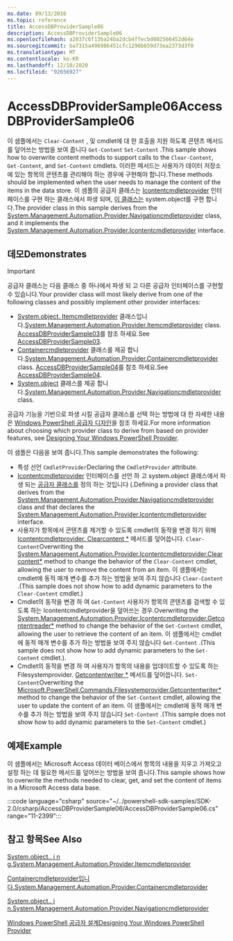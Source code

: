```yaml
---
ms.date: 09/13/2016
ms.topic: reference
title: AccessDBProviderSample06
description: AccessDBProviderSample06
ms.openlocfilehash: a2037c6f13ba24ba2dcb4ffecbd802566452d64e
ms.sourcegitcommit: ba7315a496986451cfc1296b659d73ea2373d3f0
ms.translationtype: MT
ms.contentlocale: ko-KR
ms.lasthandoff: 12/10/2020
ms.locfileid: "92656927"
---
```

# <a name="accessdbprovidersample06"></a><span data-ttu-id="d13ff-103">AccessDBProviderSample06</span><span class="sxs-lookup"><span data-stu-id="d13ff-103">AccessDBProviderSample06</span></span>

<span data-ttu-id="d13ff-104">이 샘플에서는 `Clear-Content` , 및 cmdlet에 대 한 호출을 지원 하도록 콘텐츠 메서드를 덮어쓰는 방법을 보여 줍니다 `Get-Content` `Set-Content` .</span><span class="sxs-lookup"><span data-stu-id="d13ff-104">This sample shows how to overwrite content methods to support calls to the `Clear-Content`, `Get-Content`, and `Set-Content` cmdlets.</span></span> <span data-ttu-id="d13ff-105">이러한 메서드는 사용자가 데이터 저장소에 있는 항목의 콘텐츠를 관리해야 하는 경우에 구현해야 합니다.</span><span class="sxs-lookup"><span data-stu-id="d13ff-105">These methods should be implemented when the user needs to manage the content of the items in the data store.</span></span> <span data-ttu-id="d13ff-106">이 샘플의 공급자 클래스는 [Icontentcmdletprovider](/dotnet/api/System.Management.Automation.Provider.IContentCmdletProvider) 인터페이스를 구현 하는 클래스에서 파생 되며, [이 클래스는](/dotnet/api/System.Management.Automation.Provider.NavigationCmdletProvider) system.object를 구현 합니다.</span><span class="sxs-lookup"><span data-stu-id="d13ff-106">The provider class in this sample derives from the [System.Management.Automation.Provider.Navigationcmdletprovider](/dotnet/api/System.Management.Automation.Provider.NavigationCmdletProvider) class, and it implements the [System.Management.Automation.Provider.Icontentcmdletprovider](/dotnet/api/System.Management.Automation.Provider.IContentCmdletProvider) interface.</span></span>

## <a name="demonstrates"></a><span data-ttu-id="d13ff-107">데모</span><span class="sxs-lookup"><span data-stu-id="d13ff-107">Demonstrates</span></span>

> [!IMPORTANT]
> <span data-ttu-id="d13ff-108">공급자 클래스는 다음 클래스 중 하나에서 파생 되 고 다른 공급자 인터페이스를 구현할 수 있습니다.</span><span class="sxs-lookup"><span data-stu-id="d13ff-108">Your provider class will most likely derive from one of the following classes and possibly implement other provider interfaces:</span></span>
>
> - <span data-ttu-id="d13ff-109">[System.object. Itemcmdletprovider](/dotnet/api/System.Management.Automation.Provider.ItemCmdletProvider) 클래스입니다.</span><span class="sxs-lookup"><span data-stu-id="d13ff-109">[System.Management.Automation.Provider.Itemcmdletprovider](/dotnet/api/System.Management.Automation.Provider.ItemCmdletProvider) class.</span></span> <span data-ttu-id="d13ff-110">[AccessDBProviderSample03](./accessdbprovidersample03.md)를 참조 하세요.</span><span class="sxs-lookup"><span data-stu-id="d13ff-110">See [AccessDBProviderSample03](./accessdbprovidersample03.md).</span></span>
> - <span data-ttu-id="d13ff-111">[Containercmdletprovider](/dotnet/api/System.Management.Automation.Provider.ContainerCmdletProvider) 클래스를 제공 합니다.</span><span class="sxs-lookup"><span data-stu-id="d13ff-111">[System.Management.Automation.Provider.Containercmdletprovider](/dotnet/api/System.Management.Automation.Provider.ContainerCmdletProvider) class.</span></span> <span data-ttu-id="d13ff-112">[AccessDBProviderSample04](./accessdbprovidersample04.md)를 참조 하세요.</span><span class="sxs-lookup"><span data-stu-id="d13ff-112">See [AccessDBProviderSample04](./accessdbprovidersample04.md).</span></span>
> - <span data-ttu-id="d13ff-113">[System.object](/dotnet/api/System.Management.Automation.Provider.NavigationCmdletProvider) 클래스를 제공 합니다.</span><span class="sxs-lookup"><span data-stu-id="d13ff-113">[System.Management.Automation.Provider.Navigationcmdletprovider](/dotnet/api/System.Management.Automation.Provider.NavigationCmdletProvider) class.</span></span>
>
> <span data-ttu-id="d13ff-114">공급자 기능을 기반으로 파생 시킬 공급자 클래스를 선택 하는 방법에 대 한 자세한 내용은 [Windows PowerShell 공급자 디자인](./provider-types.md)을 참조 하세요.</span><span class="sxs-lookup"><span data-stu-id="d13ff-114">For more information about choosing which provider class to derive from based on provider features, see [Designing Your Windows PowerShell Provider](./provider-types.md).</span></span>

<span data-ttu-id="d13ff-115">이 샘플은 다음을 보여 줍니다.</span><span class="sxs-lookup"><span data-stu-id="d13ff-115">This sample demonstrates the following:</span></span>

- <span data-ttu-id="d13ff-116">특성 선언 `CmdletProvider`</span><span class="sxs-lookup"><span data-stu-id="d13ff-116">Declaring the `CmdletProvider` attribute.</span></span>
- <span data-ttu-id="d13ff-117">[Icontentcmdletprovider](/dotnet/api/System.Management.Automation.Provider.IContentCmdletProvider) 인터페이스를 선언 하 고 system.object 클래스에서 파생 되는 [공급자 클래스를](/dotnet/api/System.Management.Automation.Provider.NavigationCmdletProvider) 정의 하는 것입니다 (.</span><span class="sxs-lookup"><span data-stu-id="d13ff-117">Defining a provider class that derives from the [System.Management.Automation.Provider.Navigationcmdletprovider](/dotnet/api/System.Management.Automation.Provider.NavigationCmdletProvider) class and that declares the [System.Management.Automation.Provider.Icontentcmdletprovider](/dotnet/api/System.Management.Automation.Provider.IContentCmdletProvider) interface.</span></span>
- <span data-ttu-id="d13ff-118">사용자가 항목에서 콘텐츠를 제거할 수 있도록 cmdlet의 동작을 변경 하기 위해 [Icontentcmdletprovider. Clearcontent \*](/dotnet/api/System.Management.Automation.Provider.IContentCmdletProvider.ClearContent) 메서드를 덮어씁니다. `Clear-Content`</span><span class="sxs-lookup"><span data-stu-id="d13ff-118">Overwriting the [System.Management.Automation.Provider.Icontentcmdletprovider.Clearcontent\*](/dotnet/api/System.Management.Automation.Provider.IContentCmdletProvider.ClearContent) method to change the behavior of the `Clear-Content` cmdlet, allowing the user to remove the content from an item.</span></span> <span data-ttu-id="d13ff-119">이 샘플에서는 cmdlet에 동적 매개 변수를 추가 하는 방법을 보여 주지 않습니다 `Clear-Content` .</span><span class="sxs-lookup"><span data-stu-id="d13ff-119">(This sample does not show how to add dynamic parameters to the `Clear-Content` cmdlet.)</span></span>
- <span data-ttu-id="d13ff-120">Cmdlet의 [](/dotnet/api/System.Management.Automation.Provider.IContentCmdletProvider.GetContentReader) 동작을 변경 하 여 `Get-Content` 사용자가 항목의 콘텐츠를 검색할 수 있도록 하는 Icontentcmdletprovider을 덮어쓰는 경우.</span><span class="sxs-lookup"><span data-stu-id="d13ff-120">Overwriting the [System.Management.Automation.Provider.Icontentcmdletprovider.Getcontentreader\*](/dotnet/api/System.Management.Automation.Provider.IContentCmdletProvider.GetContentReader) method to change the behavior of the `Get-Content` cmdlet, allowing the user to retrieve the content of an item.</span></span> <span data-ttu-id="d13ff-121">이 샘플에서는 cmdlet에 동적 매개 변수를 추가 하는 방법을 보여 주지 않습니다 `Get-Content` .</span><span class="sxs-lookup"><span data-stu-id="d13ff-121">(This sample does not show how to add dynamic parameters to the `Get-Content` cmdlet.).</span></span>
- <span data-ttu-id="d13ff-122">Cmdlet의 동작을 변경 하 여 사용자가 항목의 내용을 업데이트할 수 있도록 하는 Filesystemprovider. [Getcontentwriter \*](/dotnet/api/Microsoft.PowerShell.Commands.FileSystemProvider.GetContentWriter) 메서드를 덮어씁니다. `Set-Content`</span><span class="sxs-lookup"><span data-stu-id="d13ff-122">Overwriting the [Microsoft.PowerShell.Commands.Filesystemprovider.Getcontentwriter\*](/dotnet/api/Microsoft.PowerShell.Commands.FileSystemProvider.GetContentWriter) method to change the behavior of the `Set-Content` cmdlet, allowing the user to update the content of an item.</span></span> <span data-ttu-id="d13ff-123">이 샘플에서는 cmdlet에 동적 매개 변수를 추가 하는 방법을 보여 주지 않습니다 `Set-Content` .</span><span class="sxs-lookup"><span data-stu-id="d13ff-123">(This sample does not show how to add dynamic parameters to the `Set-Content` cmdlet.)</span></span>

## <a name="example"></a><span data-ttu-id="d13ff-124">예제</span><span class="sxs-lookup"><span data-stu-id="d13ff-124">Example</span></span>

<span data-ttu-id="d13ff-125">이 샘플에서는 Microsoft Access 데이터 베이스에서 항목의 내용을 지우고 가져오고 설정 하는 데 필요한 메서드를 덮어쓰는 방법을 보여 줍니다.</span><span class="sxs-lookup"><span data-stu-id="d13ff-125">This sample shows how to overwrite the methods needed to clear, get, and set the content of items in a Microsoft Access data base.</span></span>

:::code language="csharp" source="~/../powershell-sdk-samples/SDK-2.0/csharp/AccessDBProviderSample06/AccessDBProviderSample06.cs" range="11-2399":::

## <a name="see-also"></a><span data-ttu-id="d13ff-126">참고 항목</span><span class="sxs-lookup"><span data-stu-id="d13ff-126">See Also</span></span>

[<span data-ttu-id="d13ff-127">System.object.. i n g.</span><span class="sxs-lookup"><span data-stu-id="d13ff-127">System.Management.Automation.Provider.Itemcmdletprovider</span></span>](/dotnet/api/System.Management.Automation.Provider.ItemCmdletProvider)

[<span data-ttu-id="d13ff-128">Containercmdletprovider입니다.</span><span class="sxs-lookup"><span data-stu-id="d13ff-128">System.Management.Automation.Provider.Containercmdletprovider</span></span>](/dotnet/api/System.Management.Automation.Provider.ContainerCmdletProvider)

[<span data-ttu-id="d13ff-129">System.object.. i n.</span><span class="sxs-lookup"><span data-stu-id="d13ff-129">System.Management.Automation.Provider.Navigationcmdletprovider</span></span>](/dotnet/api/System.Management.Automation.Provider.NavigationCmdletProvider)

[<span data-ttu-id="d13ff-130">Windows PowerShell 공급자 설계</span><span class="sxs-lookup"><span data-stu-id="d13ff-130">Designing Your Windows PowerShell Provider</span></span>](./provider-types.md)

